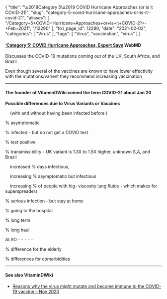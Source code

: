 {
    "title": "\u2018Category 5\u2019 COVID Hurricane Approaches (or is it COVID-21)",
    "slug": "category-5-covid-hurricane-approaches-or-is-it-covid-21",
    "aliases": [
        "/Category+5+COVID+Hurricane+Approaches+or+is+it+COVID-21+-+Feb+2021",
        "/12290"
    ],
    "tiki_page_id": 12290,
    "date": "2021-02-02",
    "categories": [
        "Virus"
    ],
    "tags": [
        "Virus",
        "vaccination",
        "virus"
    ]
}


#### [‘Category 5’ COVID Hurricane Approaches, Expert Says](https://www.webmd.com/lung/news/20210201/category-5-covid-hurricane-approaches-expert-says%20) WebMD

Discusses the COVID-19 mutations coming out of the UK, South Africa, and Brazil

Even though several of the vaccines are known to have lower effectivity with the mutations/varient they recommend increasing vaccination

---

#### The founder of VitaminDWiki coined the term COVID-21 about Jan 20

 **Possible differences due to Virus Variants  or Vaccines** 

&nbsp; &nbsp;     (with and without having been infected before )

% asymptomatic

% infected - but do not get a COVID test

% test positive

% transmissibility - UK variant is 1.3X to 1.5X higher, unknown S,A, and Brazil

&nbsp; &nbsp;  increased % days infectious,

&nbsp; &nbsp;  increasing % asymptomatic but infectious

&nbsp; &nbsp;  increasing % of people with hig- viscosity lung fluids - which makes for superspreaders

% serious infection - but stay at home

% going to the hospital

% long term

% long haul

ALSO - - - - - 

% difference for the elderly

% differences for comorbidities

---

#### See also VitaminDWiki

* [Reasons why the virus might mutate and become immune to the COVID-19 vaccine – Nov 2020](/posts/reasons-why-the-virus-might-mutate-and-become-immune-to-the-covid-19-vaccine)